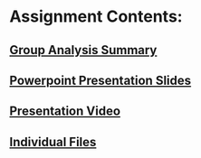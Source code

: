 # Assignment Contents:
## [Group Analysis Summary](https://view.officeapps.live.com/op/view.aspx?src=https%3A%2F%2Fraw.githubusercontent.com%2Fjpntc%2FCSCI-331-Database-Systems%2Fmain%2FUDT%2520Metadata%2520Taxonomy%2520Strategies%2520Analysis%2FGroup%2520Files%2FG331_NG2_Group_Summary.docx&wdOrigin=BROWSELINK)
## [Powerpoint Presentation Slides](https://view.officeapps.live.com/op/view.aspx?src=https%3A%2F%2Fraw.githubusercontent.com%2Fjpntc%2FCSCI-331-Database-Systems%2Fmain%2FUDT%2520Metadata%2520Taxonomy%2520Strategies%2520Analysis%2FGroup%2520Files%2FG331_NG2_GroupPresentation.pptx&wdOrigin=BROWSELINK)
## [Presentation Video](https://drive.google.com/file/d/1931zGSVLidjSN_-7NwuiNqmj41afNBqB/view?usp=drive_link)

## [Individual Files](https://github.com/jpntc/CSCI-331-Database-Systems/tree/main/UDT%20Metadata%20Taxonomy%20Strategies%20Analysis/Individual%20Analyses)
